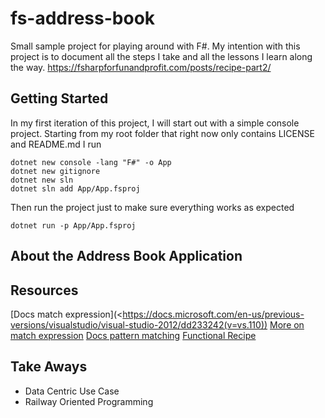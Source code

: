 # fs-address-book

Small sample project for playing around with F#. My intention with this project is to document all the steps I take and all the lessons I learn along the way.
https://fsharpforfunandprofit.com/posts/recipe-part2/

## Getting Started

In my first iteration of this project, I will start out with a simple console project. Starting from my root folder that right now only contains LICENSE and README.md I run

```
dotnet new console -lang "F#" -o App
dotnet new gitignore
dotnet new sln
dotnet sln add App/App.fsproj
```

Then run the project just to make sure everything works as expected

```
dotnet run -p App/App.fsproj
```

## About the Address Book Application

## Resources

[Docs match expression](<https://docs.microsoft.com/en-us/previous-versions/visualstudio/visual-studio-2012/dd233242(v=vs.110))
[More on match expression](https://fsharpforfunandprofit.com/posts/match-expression/)
[Docs pattern matching](<https://docs.microsoft.com/en-us/previous-versions/visualstudio/visual-studio-2012/dd547125(v=vs.110)>)
[Functional Recipe](https://fsharpforfunandprofit.com/posts/recipe-part2/)

## Take Aways

- Data Centric Use Case
- Railway Oriented Programming

